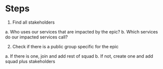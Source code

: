 # Steps

1. Find all stakeholders

a. Who uses our services that are impacted by the epic?
b. Which services do our impacted services call?

2. Check if there is a public group specific for the epic

a. If there is one, join and add rest of squad
b. If not, create one and add squad plus stakeholders
